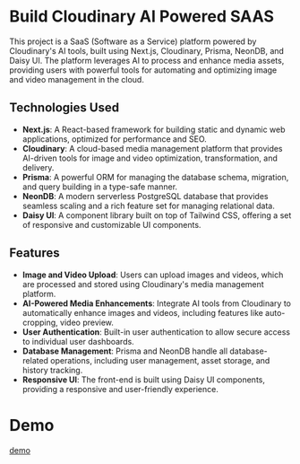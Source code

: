 # Build Cloudinary AI Powered SAAS

This project is a SaaS (Software as a Service) platform powered by Cloudinary's AI tools, built using Next.js, Cloudinary, Prisma, NeonDB, and Daisy UI. The platform leverages AI to process and enhance media assets, providing users with powerful tools for automating and optimizing image and video management in the cloud.

## Technologies Used

- **Next.js**: A React-based framework for building static and dynamic web applications, optimized for performance and SEO.
- **Cloudinary**: A cloud-based media management platform that provides AI-driven tools for image and video optimization, transformation, and delivery.
- **Prisma**: A powerful ORM for managing the database schema, migration, and query building in a type-safe manner.
- **NeonDB**: A modern serverless PostgreSQL database that provides seamless scaling and a rich feature set for managing relational data.
- **Daisy UI**: A component library built on top of Tailwind CSS, offering a set of responsive and customizable UI components.

## Features

- **Image and Video Upload**: Users can upload images and videos, which are processed and stored using Cloudinary's media management platform.
- **AI-Powered Media Enhancements**: Integrate AI tools from Cloudinary to automatically enhance images and videos, including features like auto-cropping, video preview.
- **User Authentication**: Built-in user authentication to allow secure access to individual user dashboards.
- **Database Management**: Prisma and NeonDB handle all database-related operations, including user management, asset storage, and history tracking.
- **Responsive UI**: The front-end is built using Daisy UI components, providing a responsive and user-friendly experience.

# Demo

[demo](<../../../../../../../Desktop/Screen Recording 2025-01-07 at 10.50.55 PM.mov>)
